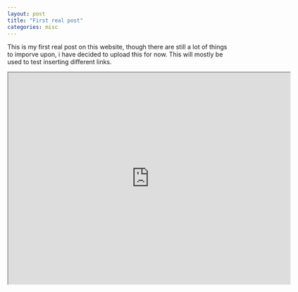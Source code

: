 ```yaml
---
layout: post
title: "First real post"
categories: misc
---
```


This is my first real post on this website, though there are still a lot of things to imporve upon, i have decided to upload this for now. This will mostly be used to test inserting different links.

<iframe src="https://www.google.com/maps/d/u/0/embed?mid=1HV25OIkw8Vwgqc4JYHRni17fwdid_go&ehbc=2E312F" width="640" height="480"></iframe>